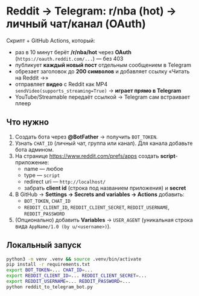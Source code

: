 # Reddit → Telegram: r/nba (hot) → личный чат/канал (OAuth)

Скрипт + GitHub Actions, который:
- раз в 10 минут берёт **/r/nba/hot** через **OAuth** (`https://oauth.reddit.com/...`) — без 403
- публикует **каждый новый пост** отдельным сообщением в Telegram
- обрезает заголовок до **200 символов** и добавляет ссылку «Читать на Reddit →»
- отправляет **видео** с Reddit как MP4 `sendVideo(supports_streaming=True)` → **играет прямо в Telegram**
- YouTube/Streamable передаёт ссылкой → Telegram сам встраивает плеер

## Что нужно
1) Создать бота через **@BotFather** → получить `BOT_TOKEN`.
2) Узнать `CHAT_ID` (личный чат, группа или канал). Для канала добавьте бота админом.
3) На странице https://www.reddit.com/prefs/apps создать **script**-приложение:
   - name — любое
   - type — `script`
   - redirect uri — `http://localhost/`
   - забрать **client id** (строка под названием приложения) и **secret**
4) В GitHub → **Settings → Secrets and variables → Actions** добавить:
   - `BOT_TOKEN`, `CHAT_ID`
   - `REDDIT_CLIENT_ID`, `REDDIT_CLIENT_SECRET`, `REDDIT_USERNAME`, `REDDIT_PASSWORD`
5) (Опционально) добавить **Variables** → `USER_AGENT` (уникальная строка вида `AppName/1.0 (by u/<username>)`).

## Локальный запуск
```bash
python3 -m venv .venv && source .venv/bin/activate
pip install -r requirements.txt
export BOT_TOKEN=... CHAT_ID=...
export REDDIT_CLIENT_ID=... REDDIT_CLIENT_SECRET=...
export REDDIT_USERNAME=... REDDIT_PASSWORD=...
python reddit_to_telegram_bot.py
